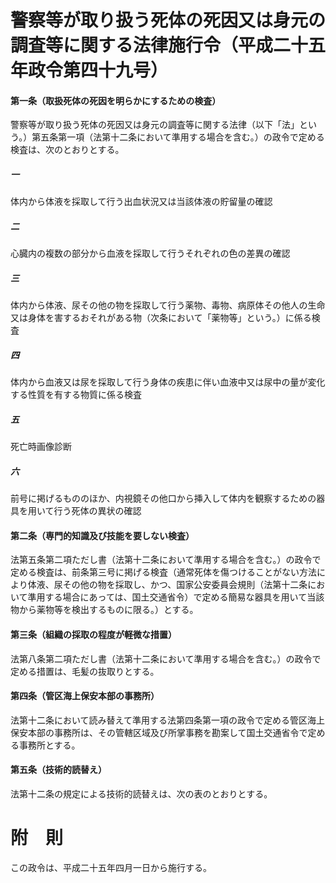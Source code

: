 # 警察等が取り扱う死体の死因又は身元の調査等に関する法律施行令（平成二十五年政令第四十九号）
#### 第一条（取扱死体の死因を明らかにするための検査）
警察等が取り扱う死体の死因又は身元の調査等に関する法律（以下「法」という。）第五条第一項（法第十二条において準用する場合を含む。）の政令で定める検査は、次のとおりとする。
##### 一
体内から体液を採取して行う出血状況又は当該体液の貯留量の確認
##### 二
心臓内の複数の部分から血液を採取して行うそれぞれの色の差異の確認
##### 三
体内から体液、尿その他の物を採取して行う薬物、毒物、病原体その他人の生命又は身体を害するおそれがある物（次条において「薬物等」という。）に係る検査
##### 四
体内から血液又は尿を採取して行う身体の疾患に伴い血液中又は尿中の量が変化する性質を有する物質に係る検査
##### 五
死亡時画像診断
##### 六
前号に掲げるもののほか、内視鏡その他口から挿入して体内を観察するための器具を用いて行う死体の異状の確認
#### 第二条（専門的知識及び技能を要しない検査）
法第五条第二項ただし書（法第十二条において準用する場合を含む。）の政令で定める検査は、前条第三号に掲げる検査（通常死体を傷つけることがない方法により体液、尿その他の物を採取し、かつ、国家公安委員会規則（法第十二条において準用する場合にあっては、国土交通省令）で定める簡易な器具を用いて当該物から薬物等を検出するものに限る。）とする。
#### 第三条（組織の採取の程度が軽微な措置）
法第八条第二項ただし書（法第十二条において準用する場合を含む。）の政令で定める措置は、毛髪の抜取りとする。
#### 第四条（管区海上保安本部の事務所）
法第十二条において読み替えて準用する法第四条第一項の政令で定める管区海上保安本部の事務所は、その管轄区域及び所掌事務を勘案して国土交通省令で定める事務所とする。
#### 第五条（技術的読替え）
法第十二条の規定による技術的読替えは、次の表のとおりとする。
# 附　則
この政令は、平成二十五年四月一日から施行する。
